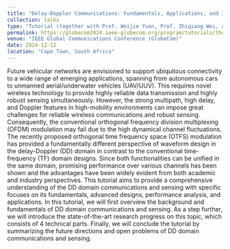```yaml
---
title: "Delay-Doppler Communications: Fundamentals, Applications, and Interplay with Sensing"
collection: talks
type: "Tutorial (together with Prof. Weijie Yuan, Prof. Zhiqiang Wei, and Prof. Derrick Wing Kwan Ng)"
permalink: https://globecom2024.ieee-globecom.org/program/tutorials/thursday-afternoon-tutorials
venue: "IEEE Global Communications Conference (GlobeCom)"
date: 2024-12-12
location: "Cape Town, South Africa"
---
```



Future vehicular networks are envisioned to support ubiquitous connectivity to a wide range of emerging applications, spanning from autonomous cars to unmanned aerial/underwater vehicles (UAV/UUV). This requires novel wireless technology to provide highly reliable data transmission and highly robust sensing simultaneously. However, the strong multipath, high delay, and Doppler features in high-mobility environments can impose great challenges for reliable wireless communications and robust sensing. Consequently, the conventional orthogonal frequency division multiplexing (OFDM) modulation may fail due to the high dynamical channel fluctuations. The recently proposed orthogonal time frequency space (OTFS) modulation has provided a fundamentally different perspective of waveform design in the delay-Doppler (DD) domain in contrast to the conventional time-frequency (TF) domain designs. Since both functionalities can be unified in the same domain, promising performance over various channels has been shown and the advantages have been widely evident from both academic and industry perspectives. This tutorial aims to provide a comprehensive understanding of the DD domain communications and sensing with specific focuses on its fundamentals, advanced designs, performance analysis, and applications. In this tutorial, we will first overview the background and fundamentals of DD domain communications and sensing. As a step further, we will introduce the state-of-the-art research progress on this topic, which consists of 4 technical parts. Finally, we will conclude the tutorial by summarizing the future directions and open problems of DD domain communications and sensing.
